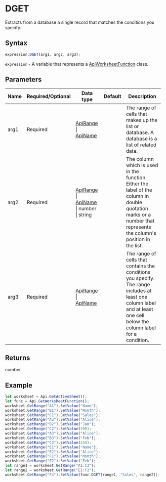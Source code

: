 # DGET

Extracts from a database a single record that matches the conditions you specify.

## Syntax

```javascript
expression.DGET(arg1, arg2, arg3);
```

`expression` - A variable that represents a [ApiWorksheetFunction](../ApiWorksheetFunction.md) class.

## Parameters

| **Name** | **Required/Optional** | **Data type** | **Default** | **Description** |
| ------------- | ------------- | ------------- | ------------- | ------------- |
| arg1 | Required | [ApiRange](../../ApiRange/ApiRange.md) \| [ApiName](../../ApiName/ApiName.md) |  | The range of cells that makes up the list or database. A database is a list of related data. |
| arg2 | Required | [ApiRange](../../ApiRange/ApiRange.md) \| [ApiName](../../ApiName/ApiName.md) \| number \| string |  | The column which is used in the function. Either the label of the column in double quotation marks or a number that represents the column's position in the list. |
| arg3 | Required | [ApiRange](../../ApiRange/ApiRange.md) \| [ApiName](../../ApiName/ApiName.md) |  | The range of cells that contains the conditions you specify. The range includes at least one column label and at least one cell below the column label for a condition. |

## Returns

number

## Example



```javascript editor-
let worksheet = Api.GetActiveSheet();
let func = Api.GetWorksheetFunction();
worksheet.GetRange("A1").SetValue("Name");
worksheet.GetRange("B1").SetValue("Month");
worksheet.GetRange("C1").SetValue("Sales");
worksheet.GetRange("A2").SetValue("Alice");
worksheet.GetRange("B2").SetValue("Jan");
worksheet.GetRange("C2").SetValue(200);
worksheet.GetRange("A3").SetValue("Alice");
worksheet.GetRange("B3").SetValue("Feb");
worksheet.GetRange("C3").SetValue(250);
worksheet.GetRange("E1").SetValue("Name");
worksheet.GetRange("E2").SetValue("Alice");
worksheet.GetRange("F1").SetValue("Month");
worksheet.GetRange("F2").SetValue("Feb");
let range1 = worksheet.GetRange("A1:C3");
let range2 = worksheet.GetRange("E1:F2");
worksheet.GetRange("F4").SetValue(func.DGET(range1, "Sales", range2));
```
